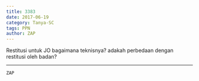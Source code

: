 ```yaml
---
title: 3383
date: 2017-06-19
category: Tanya-SC
tags: PPN
author: ZAP
---
```


Restitusi untuk JO bagaimana teknisnya? adakah perbedaan dengan restitusi oleh badan?

---



`ZAP`
